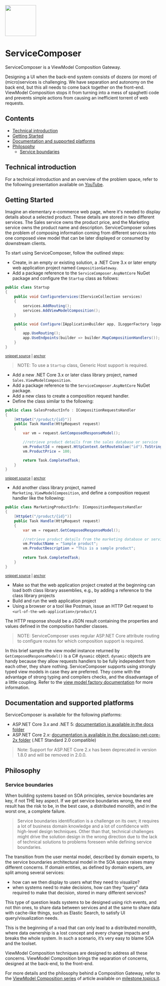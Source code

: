 <img src="assets/ServiceComposer.png" width="100" />

# ServiceComposer

ServiceComposer is a ViewModel Composition Gateway.

Designing a UI when the back-end system consists of dozens (or more) of (micro)services is challenging. We have separation and autonomy on the back end, but this all needs to come back together on the front-end. ViewModel Composition stops it from turning into a mess of spaghetti code and prevents simple actions from causing an inefficient torrent of web requests.

<!-- toc -->
## Contents

  * [Technical introduction](#technical-introduction)
  * [Getting Started](#getting-started)
  * [Documentation and supported platforms](#documentation-and-supported-platforms)
  * [Philosophy](#philosophy)
    * [Service boundaries](#service-boundaries)<!-- endToc -->

## Technical introduction

For a technical introduction and an overview of the problem space, refer to the following presentation available on [YouTube](https://www.youtube.com/watch?v=AxWGAiIg7_0).

## Getting Started

Imagine an elementary e-commerce web page, where it's needed to display details about a selected product. These details are stored in two different services. The Sales service owns the product price, and the Marketing service owns the product name and description. ServiceComposer solves the problem of composing information coming from different services into one composed view model that can be later displayed or consumed by downstream clients.

To start using ServiceComposer, follow the outlined steps:

- Create, in an empty or existing solution, a .NET Core 3.x or later empty web application project named `CompositionGateway`.
- Add a package reference to the `ServiceComposer.AspNetCore` NuGet package and configure the `Startup` class as follows:

<!-- snippet: net-core-3x-sample-startup -->
<a id='snippet-net-core-3x-sample-startup'></a>
```cs
public class Startup
{
    public void ConfigureServices(IServiceCollection services)
    {
        services.AddRouting();
        services.AddViewModelComposition();
    }

    public void Configure(IApplicationBuilder app, ILoggerFactory loggerFactory)
    {
        app.UseRouting();
        app.UseEndpoints(builder => builder.MapCompositionHandlers());
    }
}
```
<sup><a href='/src/Snippets.NetCore3x/BasicUsage/Startup.cs#L8-L23' title='Snippet source file'>snippet source</a> | <a href='#snippet-net-core-3x-sample-startup' title='Start of snippet'>anchor</a></sup>
<!-- endSnippet -->

> NOTE: To use a `Startup` class, Generic Host support is required.

- Add a new .NET Core 3.x or later class library project, named `Sales.ViewModelComposition`.
- Add a package reference to the `ServiceComposer.AspNetCore` NuGet package.
- Add a new class to create a composition request handler.
- Define the class similar to the following:

<!-- snippet: net-core-3x-basic-usage-sales-handler -->
<a id='snippet-net-core-3x-basic-usage-sales-handler'></a>
```cs
public class SalesProductInfo : ICompositionRequestsHandler
{
    [HttpGet("/product/{id}")]
    public Task Handle(HttpRequest request)
    {
        var vm = request.GetComposedResponseModel();

        //retrieve product details from the sales database or service
        vm.ProductId = request.HttpContext.GetRouteValue("id").ToString();
        vm.ProductPrice = 100;

        return Task.CompletedTask;
    }
}
```
<sup><a href='/src/Snippets.NetCore3x/BasicUsage/SalesProductInfo.cs#L9-L24' title='Snippet source file'>snippet source</a> | <a href='#snippet-net-core-3x-basic-usage-sales-handler' title='Start of snippet'>anchor</a></sup>
<!-- endSnippet -->

- Add another class library project, named `Marketing.ViewModelComposition`, and define a composition request handler like the following:

<!-- snippet: net-core-3x-basic-usage-marketing-handler -->
<a id='snippet-net-core-3x-basic-usage-marketing-handler'></a>
```cs
public class MarketingProductInfo: ICompositionRequestsHandler
{
    [HttpGet("/product/{id}")]
    public Task Handle(HttpRequest request)
    {
        var vm = request.GetComposedResponseModel();

        //retrieve product details from the marketing database or service
        vm.ProductName = "Sample product";
        vm.ProductDescription = "This is a sample product";
        
        return Task.CompletedTask;
    }
}
```
<sup><a href='/src/Snippets.NetCore3x/BasicUsage/MarketingProductInfo.cs#L8-L23' title='Snippet source file'>snippet source</a> | <a href='#snippet-net-core-3x-basic-usage-marketing-handler' title='Start of snippet'>anchor</a></sup>
<!-- endSnippet -->

- Make so that the web application project created at the beginning can load both class library assemblies, e.g., by adding a reference to the class library projects
- Build and run the web application project
- Using a browser or a tool like Postman, issue an HTTP Get request to `<url-of-the-web-application>/product/1`

The HTTP response should be a JSON result containing the properties and values defined in the composition handler classes.

> NOTE: ServiceComposer uses regular ASP.NET Core attribute routing to configure routes for which composition support is required.

In this brief sample the view model instance returned by `GetComposedResponseModel()` is a C# `dynamic` object. `dynamic` objects are handy because they allow requests handlers to be fully independent from each other, they share nothing. ServiceComposer supports using strongly typed view models in case they are preferred. They come with the advantage of strong typing and compilers checks, and the disadvantage of a little coupling. Refer to the [view model factory documentation](docs/view-model-factory) for more information.

## Documentation and supported platforms

ServiceComposer is available for the following platforms:

- ASP.NET Core 3.x and .NET 5: [documentation is available in the docs folder](docs)
- ASP.NET Core 2.x: [documentation is available in the docs/asp-net-core-2x folder](docs/asp-net-core-2x) (.NET Standard 2.0 compatible)

> Note: Support for ASP.NET Core 2.x has been deprecated in version 1.8.0 and will be removed in 2.0.0.

## Philosophy

### Service boundaries

When building systems based on SOA principles, service boundaries are key, if not THE key aspect. If we get service boundaries wrong, the end result has the risk to be, in the best case, a distributed monolith, and in the worst one, a complete failure.

> Service boundaries identification is a challenge on its own; it requires a lot of business domain knowledge and a lot of confidence with high-level design techniques. Other than that, technical challenges might drive the solution design in the wrong direction due to the lack of technical solutions to problems foreseen while defining service boundaries.

The transition from the user mental model, described by domain experts, to the service boundaries architectural model in the SOA space raises many different concerns. If domain entities, as defined by domain experts, are split among several services:

- how can we then display to users what they need to visualize?
- when systems need to make decisions, how can they “query” data required to make that decision, stored in many different services?

This type of question leads systems to be designed using rich events, and not thin ones, to share data between services and at the same to share data with cache-like things, such as Elastic Search, to satisfy UI query/visualization needs.

This is the beginning of a road that can only lead to a distributed monolith, where data ownership is a lost concept and every change impacts and breaks the whole system. In such a scenario, it’s very easy to blame SOA and the toolset.

ViewModel Composition techniques are designed to address all these concerns. ViewModel Composition brings the separation of concerns, designed at the back-end, to the front-end.

For more details and the philosophy behind a Composition Gateway, refer to the [ViewModel Composition series](https://milestone.topics.it/categories/view-model-composition) of article available on [milestone.topics.it](https://milestone.topics.it/).
